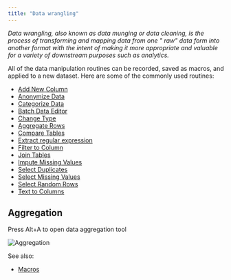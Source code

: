 ```yaml
---
title: "Data wrangling"
---
```


_Data wrangling, also known as data munging or data cleaning, is the process of transforming and mapping data from one "
raw" data form into another format with the intent of making it more appropriate and valuable for a variety of
downstream purposes such as analytics._

All of the data manipulation routines can be recorded, saved as macros, and applied to a new dataset. Here are some of
the commonly used routines:

* [Add New Column](add-new-column.md)
* [Anonymize Data](anonymize-data.md)
* [Categorize Data](categorize-data.md)
* [Batch Data Editor](batch-edit.md)
* [Change Type](change-column-type.md)
* [Aggregate Rows](aggregate-rows.md)
* [Compare Tables](compare-tables.md)
* [Extract regular expression](extract-regexp.md)
* [Filter to Column](filter-to-column.md)
* [Join Tables](join-tables.md)
* [Impute Missing Values](missing-values-imputation.md)
* [Select Duplicates](select-duplicates.md)
* [Select Missing Values](select-missing-values.md)
* [Select Random Rows](select-random-rows.md)
* [Text to Columns](text-to-columns.md)

## Aggregation

Press Alt+A to open data aggregation tool

![Aggregation](../uploads/gifs/aggregate.gif "Aggregation")

See also:

* [Macros](../datagrok/navigation/panels/panels.md#console)
